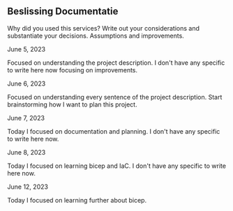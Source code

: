 ## Beslissing Documentatie

Why did you used this services? Write out your considerations and substantiate your decisions. Assumptions and improvements.

June 5, 2023

Focused on understanding the project description. I don't have any specific to write here now focusing on improvements.

June 6, 2023

Focused on understanding every sentence of the project description. Start brainstorming how I want to plan this project.

June 7, 2023

Today I focused on documentation and planning. I don't have any specific to write here now.

June 8, 2023

Today I focused on learning bicep and IaC. I don't have any specific to write here now.

June 12, 2023

Today I focused on learning further about bicep.
